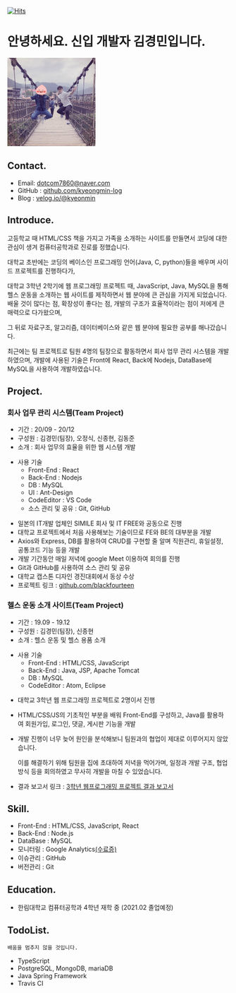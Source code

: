 [![Hits](https://hits.seeyoufarm.com/api/count/incr/badge.svg?url=https%3A%2F%2Fgithub.com%2Fkyeongmin-log%2FRESUME&count_bg=%2379C83D&title_bg=%23555555&icon=&icon_color=%23E7E7E7&title=hits&edge_flat=false)](https://hits.seeyoufarm.com)

# 안녕하세요. 신입 개발자 김경민입니다.

<img src='./images/profile.jpg' width="200" height="200" />

## Contact.
- Email: dotcom7860@naver.com
- GitHub : [github.com/kyeongmin-log](https://github.com/kyeongmin-log)
- Blog : [velog.io/@kyeonmin](https://velog.io/@kyeongmin)

## Introduce.
고등학교 때 HTML/CSS 책을 가지고 가족을 소개하는 사이트를 만들면서 코딩에 대한 관심이 생겨 컴퓨터공학과로 진로를 정했습니다. 

대학교 초반에는 코딩의 베이스인 프로그래밍 언어(Java, C, python)들을 배우며 사이드 프로젝트를 진행하다가, 

대학교 3학년 2학기에 웹 프로그래밍 프로젝트 때, JavaScript, Java, MySQL을 통해 헬스 운동을 소개하는 웹 사이트를 제작하면서 웹 분야에 큰 관심을 가지게 되었습니다. 배울 것이 많다는 점, 확장성이 좋다는 점, 개발의 구조가 효율적이라는 점이 저에게 큰 매력으로 다가왔으며, 

그 뒤로 자료구조, 알고리즘, 데이터베이스와 같은 웹 분야에 필요한 공부를 해나갔습니다. 

최근에는 팀 프로젝트로 팀원 4명의 팀장으로 활동하면서 회사 업무 관리 시스템을 개발하였으며, 개발에 사용된 기술은 Front에 React, Back에 Nodejs, DataBase에 MySQL을 사용하여 개발하였습니다.

## Project.
### 회사 업무 관리 시스템(Team Project)
- 기간 : 20/09 - 20/12
- 구성원 : 김경민(팀장), 오정식, 신종현, 김동준
- 소개 : 회사 업무의 효율을 위한 웹 시스템 개발
* 사용 기술
  + Front-End : React
  + Back-End : Nodejs
  + DB : MySQL
  + UI : Ant-Design
  + CodeEditor : VS Code
  + 소스 관리 및 공유 : Git, GitHub
- 일본의 IT개발 업체인 SIMILE 회사 및 IT FREE와 공동으로 진행
- 대학교 프로젝트에서 처음 사용해보는 기술이므로 FE와 BE의 대부분을 개발
- Axios와 Express, DB를 활용하여 CRUD를 구현할 줄 알며 직원관리, 휴일설정, 공통코드 기능 등을 개발
- 개발 기간동안 매일 저녁에 google Meet 이용하여 회의를 진행
- Git과 GitHub를 사용하여 소스 관리 및 공유
- 대학교 캡스톤 디자인 경진대회에서 동상 수상
- 프로젝트 링크 : [github.com/blackfourteen](https://github.com/blackfourteen2014/CD_Project)

### 헬스 운동 소개 사이트(Team Project)
- 기간 : 19.09 - 19.12
- 구성원 : 김경민(팀장), 신종현
- 소개 : 헬스 운동 및 헬스 용품 소개
* 사용 기술 
  + Front-End : HTML/CSS, JavaScript
  + Back-End : Java, JSP, Apache Tomcat
  + DB : MySQL
  + CodeEditor : Atom, Eclipse
- 대학교 3학년 웹 프로그래밍 프로젝트로 2명이서 진행
- HTML/CSS/JS의 기초적인 부분을 배워 Front-End를 구성하고, Java를 활용하여 회원가입, 로그인, 댓글, 게시판 기능을 개발
- 개발 진행이 너무 늦어 원인을 분석해보니 팀원과의 협업이 제대로 이루어지지 않았습니다. 

  이를 해결하기 위해 팀원을 집에 초대하여 저녁을 먹어가며, 일정과 개발 구조, 협업 방식 등을 회의하였고 무사히 개발을 마칠 수 있었습니다.
  
- 결과 보고서 링크 : [3학년 웹프로그래밍 프로젝트 결과 보고서](https://github.com/kyeongmin-log/ETC/tree/main/3%ED%95%99%EB%85%84_%EC%9B%B9%ED%94%84%EB%A1%9C%EA%B7%B8%EB%9E%98%EB%B0%8D_%EA%B2%B0%EA%B3%BC%EB%B3%B4%EA%B3%A0%EC%84%9C)

## Skill.
- Front-End : HTML/CSS, JavaScript, React
- Back-End : Node.js
- DataBase : MySQL
- 모니터링 : Google Analytics[(수료증)](https://skillshop.exceedlms.com/student/award/57116848)
- 이슈관리 : GitHub
- 버전관리 : Git

## Education.
- 한림대학교 컴퓨터공학과 4학년 재학 중 (2021.02 졸업예정)

## TodoList.
```
배움을 멈추지 않을 것입니다.
```
- TypeScript
- PostgreSQL, MongoDB, mariaDB 
- Java Spring Framework
- Travis CI

